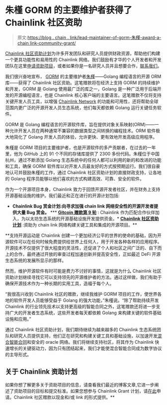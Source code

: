 # 朱槿 GORM 的主要维护者获得了 Chainlink 社区资助

> 原文:[https://blog . chain . link/lead-maintainer-of-gorm-朱槿-award-a-chain link-community-grant/](https://blog.chain.link/lead-maintainer-of-gorm-jinzhu-awarded-a-chainlink-community-grant/)

[Chainlink 社区资助计划](https://blog.chain.link/introducing-the-chainlink-community-grant-program/)为许多开发团队和研究人员提供财政资源，帮助他们构建一个更具功能性和易用性的 Chainlink 网络。我们鼓励有才华的个人开发者和开发团队在这里[申请资助项目](https://chainlinkgrants.typeform.com/to/efEbsq)，或者如果你是一名研究人员并且想要合作，[联系我们](/cdn-cgi/l/email-protection#d2a0b7a1b7b3a0b1ba92b1bab3bbbcbebbbcb9beb3b0a1fcb1bdbf)。

我们很兴奋地宣布， [GORM](https://gorm.io/) 的主要维护者[朱槿](https://github.com/jinzhu)——Golang 编程语言的开源 ORM 库——获得了 Chainlink 社区资助。这笔赠款将在经济上支持 GORM 的持续维护和开发，GORM 是 Golang 使用最广泛的库之一，Golang 是一种广泛用于后端开发的开源编程语言，也是 Chainlink 核心客户端的主要语言。这笔赠款不仅将支持关键开发人员工具，以增强 [Chainlink Network](https://chain.link/) 的功能和可用性，还将帮助全球范围内更广泛的开源开发人员生态系统，他们每天都依赖 Golang 运行关键任务软件。

GORM 是 Golang 编程语言的开源软件库，旨在提供对象关系映射(ORM)——一种允许开发人员在两种通常不兼容的数据类型之间转换的编程技术。ORM 软件极大地简化了 Golang 开发人员的体验，允许更快、更有效地开发高级应用程序。

朱槿是 GORM 项目的主要维护者，也是开源软件的多产贡献者，在过去的一年里，他为 GitHub 上的 91 个不同的存储库提供了 2300 多份代码。朱槿位于中国杭州，通过不断添加 Golang 生态系统中的任何人都可以利用的新的和改进的功能和工具，确保 GORM 软件库以对开发人员最友好的方式按预期运行。我们很自豪地认可并鼓励朱槿的工作，通过 Chainlink 社区资助计划的直接财政支持，让各地的 Golang 程序员能够以他们喜欢的方式构建高效、可靠、安全的软件。

作为一个开源项目本身，Chainlink 致力于回馈开源开发者社区，并在财务上支持开源基础设施的维护。我们最近和正在进行的开源计划包括:

*   [](https://blog.chain.link/expanding-the-chainlink-bug-bounty-program/)**Chainlink Bug 赏金计划:向寻求加强 chain link 网络安全性的开源开发者提供大量 Bug 赏金。**
***   [**Gitcoin 赠款第 9 轮**](https://blog.chain.link/chainlink-joins-gitcoin-grants-round-9-to-support-ethereum-infrastructure/) : Chainlink 作为匹配合作伙伴加入，为以太坊生态系统的开源基础设施开发提供资金。*   [**Chainlink 社区资助计划**](https://blog.chain.link/introducing-the-chainlink-community-grant-program/) :资助为 chain link 网络构建关键工具和集成的开源项目。**

 **支持开源运动是 Chainlink 创建一个更加经济公平的世界的使命的基础，因为开源软件可以在任何时候免费提供给世界上任何人，用于开发各种各样的应用程序。开源技术不仅提供了很大程度的灵活性，还促进了个人和社区之间广泛的、自下而上的合作，最终通过开放的审查过程加速创新并提高安全性，正如最近 DeFi 开源生态系统的发展所显示的那样。

然而，维护开源软件有时可能是费力不讨好的事情，这就是为什么 Chainlink 社区资助计划继续寻找它可以支持领先的开源维护者的方法。通过这样做，我们有助于确保开源技术作为一种长期的实用工具，造福于每个人。

“我很高兴收到 Chainlink 社区的赠款，继续我维护 GORM 项目的工作，使世界各地的软件开发人员能够受益于 Golang 的强大功能，”朱槿说。“除了帮助持续开发 Chainlink 的行业领先技术以支持更高级的智能合同之外，这笔赠款还将进一步支持广大的开发者生态系统，这些开发者每天都依赖 Golang 来构建关键的软件基础设施和应用。”

通过 Chainlink 社区资助计划，我们期待继续为越来越多的 Chainlink 生态系统团队和研究人员提供支持，他们正在研究和构建关键工具和基础设施，以加速开发[混合智能合同](https://blog.chain.link/hybrid-smart-contracts-explained/)和安全的 oracle 网络。我们将继续支持社区，将其作为 Chainlink 快速增长的关键驱动力，因为只有团结起来，我们才能使混合智能合同成为数字协议的主导形式。

## 关于 Chainlink 资助计划

如果你想了解更多关于资助项目的信息，请查看我们最近的博客文章,它进一步阐述了资助项目的目标和提交标准。如果您想参与 Chainlink Grant 计划，请[在此](https://chainlinkgrants.typeform.com/to/efEbsq)申请。Chainlink 社区赠款以现金和/或 link 的形式提供。**